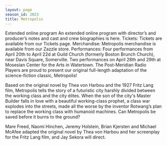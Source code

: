```yaml
---
layout: page
season_id: 2023
title: Metropolis
---
```


Extended online program
An extended online program with director’s and producer’s notes and cast and crew biographies is here.
Tickets:
Tickets are available from our Tickets page.
Merchandise: Metropolis merchandise is available from our Zazzle store.
Performances:
Four performances from April 20th to April 22d at Guild Church (formerly Boston Brunch Church), near Davis Square, Somerville.
Two performances on April 28th and 29th at Mosesian Center for the Arts in Watertown.
The Post-Meridian Radio Players are proud to present our original full-length adaptation of the science-fiction classic, Metropolis!

Based on the original novel by Thea von Harbou and the 1927 Fritz Lang film, Metropolis tells the story of a futuristic city harshly divided between the working class and the city élites. When the son of the city's Master Builder falls in love with a beautiful working-class prophet, a class war explodes into the streets, made all the worse by the inventor Rotwang’s plan to replace the working class with humanoid machines. Can Metropolis be saved before it burns to the ground?

Mare Freed, Naomi Hinchen, Jeremy Holstein, Brian Kjersten and Michael McAfee adapted the original novel by Thea von Harbou and her screenplay for the Fritz Lang film, and Jay Sekora will direct.
